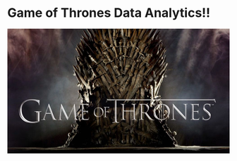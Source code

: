 # Game of Thrones Data Analytics!!
<div align="center">
  <img src="visuals/GoT.jpeg" width="600" length="600" alt="GameofThrones"/>
</div>
